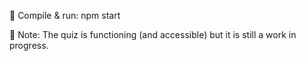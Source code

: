 🦕 Compile & run: npm start

🦕 Note: The quiz is functioning (and accessible) but it is still a work in progress.
